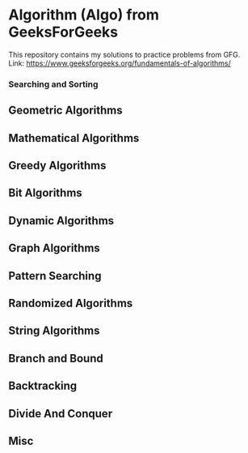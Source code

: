 # Algorithm (Algo) from GeeksForGeeks

This repository contains my solutions to practice problems from GFG. <br />
Link: https://www.geeksforgeeks.org/fundamentals-of-algorithms/

### Searching and Sorting

## Geometric Algorithms

## Mathematical Algorithms

## Greedy Algorithms

## Bit Algorithms

## Dynamic Algorithms

## Graph Algorithms

## Pattern Searching

## Randomized Algorithms

## String Algorithms

## Branch and Bound

## Backtracking

## Divide And Conquer

## Misc

